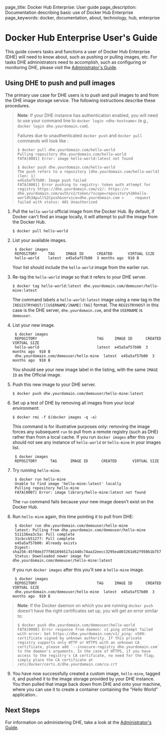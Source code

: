 page_title: Docker Hub Enterprise: User guide
page_description: Documentation describing basic use of Docker Hub Enterprise
page_keywords: docker, documentation, about, technology, hub, enterprise


# Docker Hub Enterprise User's Guide

This guide covers tasks and functions a user of Docker Hub Enterprise (DHE) will
need to know about, such as pushing or pulling images, etc. For tasks DHE
administrators need to accomplish, such as configuring or monitoring DHE, please
visit the [Administrator's Guide](./adminguide.md).

## Using DHE to push and pull images

The primary use case for DHE users is to push and pull images to and from the
DHE image storage service. The following instructions describe these procedures.

> **Note**: If your DHE instance has authentication enabled, you will need to
>use your command line to `docker login <dhe-hostname>` (e.g., `docker login
> dhe.yourdomain.com`).
>
> Failures due to unauthenticated `docker push` and `docker pull` commands will
> look like :
>
>     $ docker pull dhe.yourdomain.com/hello-world
>     Pulling repository dhe.yourdomain.com/hello-world
>     FATA[0001] Error: image hello-world:latest not found
>
>     $ docker push dhe.yourdomain.com/hello-world
>     The push refers to a repository [dhe.yourdomain.com/hello-world] (len: 1)
>     e45a5af57b00: Image push failed
>     FATA[0001] Error pushing to registry: token auth attempt for registry https://dhe.yourdomain.com/v2/: https://>     dhe.yourdomain.com/auth/v2/token/?scope=repository%3Ahello-world%3Apull%2Cpush&service=dhe.yourdomain.com >     request failed with status: 401 Unauthorized


1. Pull the `hello-world` official image from the Docker Hub. By default, if
Docker can't find an image locally, it will attempt to pull the image from the
Docker Hub.

    `$ docker pull hello-world`

2. List your available images.

        $ docker images
        REPOSITORY     TAG     IMAGE ID      CREATED       VIRTUAL SIZE
        hello-world    latest  e45a5af57b00  3 months ago  910 B

    Your list should include the `hello-world` image from the earlier run.

3. Re-tag the `hello-world` image so that it refers to your DHE server.

    `$ docker tag hello-world:latest dhe.yourdomain.com/demouser/hello-mine:latest`

    The command labels a `hello-world:latest` image using a new tag in the
    `[REGISTRYHOST/][USERNAME/]NAME[:TAG]` format.  The `REGISTRYHOST` in this
    case is the DHE server, `dhe.yourdomain.com`, and the `USERNAME` is
    `demouser`.

4. List your new image.

        $ docker images
        REPOSITORY                           TAG     IMAGE ID      CREATED       VIRTUAL SIZE
        hello-world                          latest  e45a5af57b00  3 months ago  910 B
        dhe.yourdomain.com/demouser/hello-mine  latest  e45a5af57b00  3 months ago  910 B

    You should see your new image label in the listing, with the same `IMAGE ID`
    as the Official image.

5. Push this new image to your DHE server.

    `$ docker push dhe.yourdomain.com/demouser/hello-mine:latest`

6. Set up a test of DHE by removing all images from your local environment:

    `$ docker rmi -f $(docker images -q -a)`

    This command is for illustrative purposes only: removing the image forces
    any subsequent `run` to pull from a remote registry (such as DHE) rather
    than from a local cache. If you run `docker images` after this you should
    not see any instance of `hello-world` or `hello-mine` in your images list.

        $ docker images
        REPOSITORY      TAG      IMAGE ID      CREATED       VIRTUAL SIZE

7. Try running `hello-mine`.

        $ docker run hello-mine
        Unable to find image 'hello-mine:latest' locally
        Pulling repository hello-mine
        FATA[0007] Error: image library/hello-mine:latest not found

    The `run` command fails because your new image doesn't exist on the Docker Hub.

8. Run `hello-mine` again, this time pointing it to pull from DHE:

        $ docker run dhe.yourdomain.com/demouser/hello-mine
        latest: Pulling from dhe.yourdomain.com/demouser/hello-mine
        511136ea3c5a: Pull complete
        31cbccb51277: Pull complete
        e45a5af57b00: Already exists
        Digest: sha256:45f0de377f861694517a1440c74aa32eecc3295ea803261d62f950b1b757bed1
        Status: Downloaded newer image for dhe.yourdomain.com/demouser/hello-mine:latest

    If you run `docker images` after this you'll see a `hello-mine` image.

        $ docker images
        REPOSITORY                           TAG     IMAGE ID      CREATED       VIRTUAL SIZE
        dhe.yourdomain.com/demouser/hello-mine  latest  e45a5af57b00  3 months ago  910 B

> **Note**: If the Docker daemon on which you are running `docker push` doesn't
> have the right certificates set up, you will get an error similar to:
>
>     $ docker push dhe.yourdomain.com/demouser/hello-world
>     FATA[0000] Error response from daemon: v1 ping attempt failed with error: Get https://dhe.yourdomain.com/v1/_ping: x509: certificate signed by unknown authority. If this private registry supports only HTTP or HTTPS with an unknown CA certificate, please add `--insecure-registry dhe.yourdomain.com` to the daemon's arguments. In the case of HTTPS, if you have access to the registry's CA certificate, no need for the flag; simply place the CA certificate at /etc/docker/certs.d/dhe.yourdomain.com/ca.crt

9. You have now successfully created a custom image, `hello-mine`, tagged it,
    and pushed it to the image storage provided by your DHE instance. You then
    pulled that image back down from DHE and onto your machine, where you can
    use it to create a container containing the "Hello World" application..

## Next Steps

For information on administering DHE, take a look at the [Administrator's Guide](./adminguide.md).


<!--TODO:

* mention that image aliases that are not in the same repository are not updated - either on push or pull
* but that multiple tags in one repo are pushed if you don't specify the `:tag` (ie, `imagename` does not always mean `imagename:latest`)
* show what happens for non-latest, and when there are more than one tag in a repo
* explain the fully-qualified repo/image name -->
